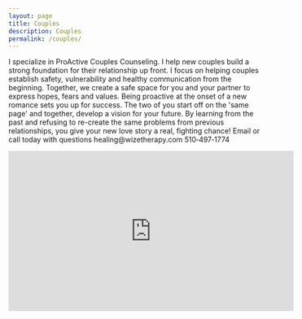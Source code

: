 ```yaml
---
layout: page
title: Couples
description: Couples
permalink: /couples/
---
```

<p class="text-justify">
I specialize in ProActive Couples Counseling. I help new couples build a strong foundation for their relationship up front. I focus on helping couples establish safety, vulnerability and healthy communication from the beginning. Together, we create a safe space for you and your partner to express hopes, fears and values. Being proactive at the onset of a new romance sets you up for success. The two of you start off on the 'same page' and together, develop a vision for your future. By learning from the past and refusing to re-create the same problems from previous relationships, you give your new love story a real, fighting chance! Email or call today with questions healing@wizetherapy.com 510&#8209;497&#8209;1774
</p>
<iframe width="560" height="315" src="https://www.youtube.com/embed/hvkLMWer5_U" frameborder="0" allowfullscreen></iframe>
